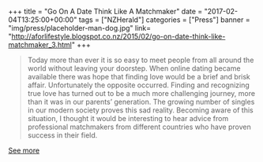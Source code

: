 +++
title = "Go On A Date Think Like A Matchmaker"
date = "2017-02-04T13:25:00+00:00"
tags = ["NZHerald"]
categories = ["Press"]
banner = "img/press/placeholder-man-dog.jpg"
link= "http://aforlifestyle.blogspot.co.nz/2015/02/go-on-date-think-like-matchmaker_3.html"
+++

> Today more than ever it is so easy to meet people from all around the world without leaving your doorstep. When online dating became available there was hope that finding love would be a brief and brisk affair. Unfortunately the opposite occurred. Finding and recognizing true love has turned out to be a much more challenging journey, more than it was in our parents’ generation. The growing number of singles in our modern society proves this sad reality. Becoming aware of this situation, I thought it would be interesting to hear advice from professional matchmakers from different countries who have proven success in their field.

<a href="http://aforlifestyle.blogspot.co.nz/2015/02/go-on-date-think-like-matchmaker_3.html">See more</a>
